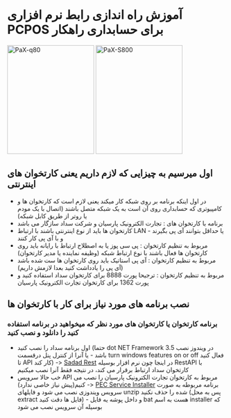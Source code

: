 # آموزش راه اندازی رابط نرم افزاری PCPOS برای حسابداری راهکار
<p>
<img src="https://user-images.githubusercontent.com/40993115/190509697-c185e51a-cf4e-4bef-b22b-1f8a552cd138.PNG" alt="PaX-q80" width="200" height="250" />
<img src="https://user-images.githubusercontent.com/40993115/190509710-d35b8629-b257-4159-aab5-7ccf32709b11.gif" alt="PaX-S800" width="200" height="250" />
</p>

## اول میرسیم به چیزایی که لازم داریم یعنی کارتخوان های اینترنتی 
- در اول اینکه برنامه بر روی شبکه کار میکند یعنی لازم است که کارتخوان ها و کامپیوتری که حسابداری روی آن است به یک شبکه متصل باشند (اتصال با یک مودم یا روتر از طریق کابل شبکه)
- برنامه با کارتخوان های : تجارت الکترونیک پارسیان و شرکت سداد سازگار می باشد
- کارتخوان ها باید از نوع اینترنتی باشند با ارتباط LAN - یا حداقل بتوانند آی پی بگیرند و با آی پی کار کنند
- مربوط به تنظیم کارتخوان : پی سی پوز یا به اصطلاح ارتباط با رایانه باید روی کارتخوان ها فعال باشند با نوع ارتباط شبکه (وظیفه نماینده یا مدیر کارتخوان)
- مربوط به تنظیم کارتخوان : آی پی استاتیک باید روی کارتخوان ها ست شده باشد (آی پی را یادداشت کنید بعدا لازمش داریم)
- مربوط به تنظیم کارتخوان : ترجیحا پورت 8888 برای کارتخوان سداد استفاده کنید و پورت 1362 برای کارتخوان تجارت الکترونیک پارسیان
## نصب برنامه های مورد نیاز برای کار با کارتخوان ها
### برنامه کارتخوان یا کارتخوان های مورد نظر که میخواهید در برنامه استفاده کنید را دانلود و نصب کنید
- اول برنامه سداد را نصب کنید (حتما dot NET Framework 3.5 در ویندوز نصب باشد - یا آنرا از کنترل پنل درقسمت turn windows features on or off فعال کنید تا API کار کند) -> [Sadad Rest](https://drive.google.com/file/d/1jxvKtlQ1WPAsSeMGyPDHTnTAW6Kfu9RH/view?usp=sharing) در اینجا چون نرم افزار بوسیله RestAPI با کارتخوان سداد ارتباط برقرار می کند، در نتیجه فقط آنرا نصب میکنیم
- خب حالا سرویس API مربوط به کارتخوان تجارت الکترونیک پارسیان را نصب می کنیم(پیش نیاز خاصی ندارد) -> [PEC Service Installer](https://dl.pejvakupdates.ir/update/downloads/prince/cardReaders/parsian/install/Pec-PCPOS-WindowsService-Installer.rar) برنامه مربوطه به صورت سرویس ویندوزی نصب می شود و فایلهای unzip شده را حذف نکنید (پس به محل extract فایل ها دقت کنید) - و داخل پوشه یه فایل bat هست به اسم installer که بوسیله آن سرویس نصب می شود
